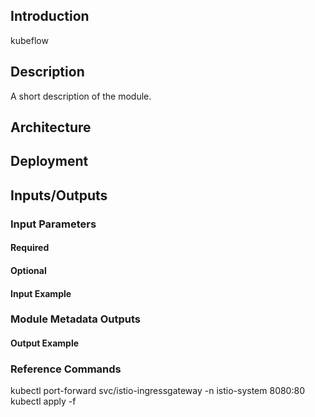 ## Introduction
kubeflow


## Description

A short description of the module.

## Architecture



## Deployment


## Inputs/Outputs


### Input Parameters


#### Required


#### Optional


#### Input Example


### Module Metadata Outputs



#### Output Example




### Reference Commands
kubectl port-forward svc/istio-ingressgateway -n istio-system 8080:80
kubectl apply -f <directory>
